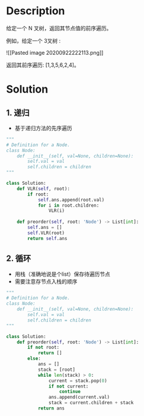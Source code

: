 # Description
给定一个 N 叉树，返回其节点值的前序遍历。

例如，给定一个 3叉树 :

 ![[Pasted image 20200922222113.png]]


返回其前序遍历: [1,3,5,6,2,4]。


# Solution
## 1. 递归
- 基于递归方法的先序遍历
```python
"""
# Definition for a Node.
class Node:
    def __init__(self, val=None, children=None):
        self.val = val
        self.children = children
"""

class Solution:
	def VLR(self, root):
		if root:
			self.ans.append(root.val)
			for i in root.children:
				VLR(i)
    
	def preorder(self, root: 'Node') -> List[int]:
        self.ans = []
        self.VLR(root)
        return self.ans
```
## 2. 循环
- 用栈（准确地说是个list）保存待遍历节点
- 需要注意存节点入栈的顺序
```python
"""
# Definition for a Node.
class Node:
    def __init__(self, val=None, children=None):
        self.val = val
        self.children = children
"""

class Solution:
    def preorder(self, root: 'Node') -> List[int]:
        if not root:
            return []
        else:
            ans = []
            stack = [root]
            while len(stack) > 0:
                current = stack.pop(0)
                if not current:
                    continue
                ans.append(current.val)
                stack = current.children + stack
            return ans
```